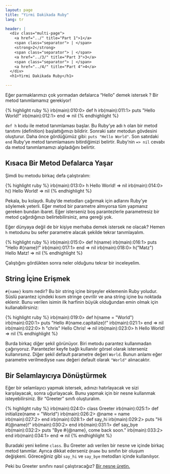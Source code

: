 ```yaml
---
layout: page
title: "Yirmi Dakikada Ruby"
lang: tr

header: |
  <div class="multi-page">
    <a href="../" title="Part 1">1</a>
    <span class="separator"> | </span>
    <strong>2</strong>
    <span class="separator"> | </span>
    <a href="../3/" title="Part 3">3</a>
    <span class="separator"> | </span>
    <a href="../4/" title="Part 4">4</a>
  </div>
  <h1>Yirmi Dakikada Ruby</h1>

---
```


Eğer parmaklarımızı çok yormadan defalarca “Hello” demek istersek ? Bir
metod tanımlamamız gerekiyor!

{% highlight ruby %}
irb(main):010:0> def h
irb(main):011:1> puts "Hello World!"
irb(main):012:1> end
=> nil
{% endhighlight %}

`def h` kodu ile metod tanımlaması başlar. Bu Ruby’ye adı `h` olan bir
metod tanıtımı (definition) başlattığımızı bildirir. Sonraki satır
metodun gövdesini oluşturur. Daha önce gördüğümüz gibi: `puts "Hello
World"`. Son satırdaki `end` Ruby’ye metod tanımlamasını bitirdiğimizi
belirtir. Ruby’nin `=> nil` cevabı da metod tanımlamamızı algıladığını
belirtir.

## Kısaca Bir Metod Defalarca Yaşar

Şimdi bu metodu birkaç defa çalıştıralım:

{% highlight ruby %}
irb(main):013:0> h
Hello World!
=> nil
irb(main):014:0> h()
Hello World!
=> nil
{% endhighlight %}

Pekala, bu kolaydı. Ruby’de metodları çağırmak için adlarını Ruby’ye
söylemek yeterli. Eğer metod bir parametre almıyorsa tüm yapmanız
gereken bundan ibaret. Eğer isterseniz boş parantezlerle parametresiz
bir metod çağırdığınızı belirtebilirsiniz, ama gereği yok.

Eğer dünyaya değil de bir kişiye merhaba demek istersek ne olacak? Hemen
`h` metodunu bu sefer parametre alacak şekilde tekrar tanımlayalım.

{% highlight ruby %}
irb(main):015:0> def h(name)
irb(main):016:1> puts "Hello #{name}!"
irb(main):017:1> end
=> nil
irb(main):018:0> h("Matz")
Hello Matz!
=> nil
{% endhighlight %}

Çalıştığını gördükten sonra neler olduğunu tekrar bir inceleyelim.

## String İçine Erişmek

`#{name}` kısmı nedir? Bu bir string içine birşeyler eklemenin Ruby
yoludur. Süslü parantez içindeki kısım stringe çevrilir ve ana string
içine bu noktada eklenir. Bunu verilen isimin ilk harfinin büyük
olduğundan emin olmak için kullanabilirsiniz:

{% highlight ruby %}
irb(main):019:0> def h(name = "World")
irb(main):020:1> puts "Hello #{name.capitalize}!"
irb(main):021:1> end
=> nil
irb(main):022:0> h "chris"
Hello Chris!
=> nil
irb(main):023:0> h
Hello World!
=> nil
{% endhighlight %}

Burda birkaç diğer şekil görünüyor. Biri metodu parantez kullanmadan
çağırıyoruz. Parantezler keyfe bağlı kullanılır görsel olarak isterseniz
kullanırsınız. Diğer şekil default parametre değeri `World`. Bunun
anlamı eğer parametre verilmediyse `name` değeri default olarak
`"World"` alınacaktır.

## Bir Selamlayıcıya Dönüştürmek

Eğer bir selamlayıcı yapmak istersek, adınızı hatırlayacak ve sizi
karşılayacak, sonra uğurlayacak. Bunu yapmak için bir nesne kullanmak
isteyebilirsiniz. Bir “Greeter” sınıfı oluşturalım.

{% highlight ruby %}
irb(main):024:0> class Greeter
irb(main):025:1>   def initialize(name = "World")
irb(main):026:2>     @name = name
irb(main):027:2>   end
irb(main):028:1>   def say_hi
irb(main):029:2>     puts "Hi #{@name}!"
irb(main):030:2>   end
irb(main):031:1>   def say_bye
irb(main):032:2>     puts "Bye #{@name}, come back soon."
irb(main):033:2>   end
irb(main):034:1> end
=> nil
{% endhighlight %}

Buradaki yeni kelime `class`. Bu Greeter adı verilen bir nesne ve içinde
birkaç metod tanımlar. Ayrıca dikkat ederseniz `@name` bu sınıfın bir
oluşum değişkeni. Göreceğiniz gibi `say_hi` ve `say_bye` metodları
içinde kullanılıyor.

Peki bu Greeter sınıfını nasıl çalıştıracağız? [Bir nesne
üretin.](../3/)

